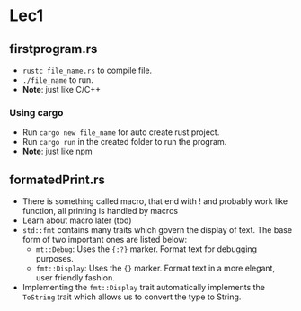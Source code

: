 # Lec1
## firstprogram.rs
+ `rustc file_name.rs` to compile file.
+ `./file_name` to run. 
+ **Note**: just like C/C++

### Using cargo 
+ Run `cargo new file_name` for auto create rust project. 
+ Run `cargo run` in the created folder to run the program.
+ **Note**: just like npm

## formatedPrint.rs
+ There is something called macro, that end with ! and probably work like function, all printing is handled by macros
+ Learn about macro later (tbd)
+ `std::fmt` contains many traits which govern the display of text. The base form of two important ones are listed below:
    + `mt::Debug`: Uses the `{:?}` marker. Format text for debugging purposes.
    + `fmt::Display`: Uses the  `{}` marker. Format text in a more elegant, user friendly fashion.
+ Implementing the `fmt::Display` trait automatically implements the `ToString` trait which allows us to convert the type to String.